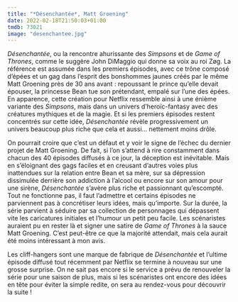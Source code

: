 ```yaml
---
title: "*Désenchantée*,	Matt Groening"
date: 2022-02-18T21:50:03+01:00
tmdb: 73021
image: "desenchantee.jpg"
---
```


*Désenchantée*, ou la rencontre ahurissante des *Simpsons* et de *Game of Thrones*, comme le suggère John DiMaggio qui donne sa voix au roi Zøg. La référence est assumée dans les premiers épisodes, avec ce trône composé d’épées et un gag dans l’esprit des bonshommes jaunes créés par le même Matt Groening près de 30 ans avant : repoussant le prince qu’elle devait épouser, la princesse Bean tue son prétendant, empalé sur l’une des épées. En apparence, cette création pour Netflix ressemble ainsi à une énième variante des *Simpsons*, mais dans un univers d’heroïc-fantasy avec des créatures mythiques et de la magie. Et si les premiers épisodes restent concentrés sur cette idée, *Désenchantée* révèle progressivement un univers beaucoup plus riche que cela et aussi… nettement moins drôle. 

On pourrait croire que c’est un défaut et y voir le signe de l’échec du dernier projet de Matt Groening. De fait, si l’on s’attend à rire constamment dans chacun des 40 épisodes diffusés à ce jour, la déception est inévitable. Mais en s’éloignant des gags faciles et en creusant d’autres voies plus inattendues sur la relation entre Bean et sa mère, sur sa dépression dissimulée derrière son addiction à l’alcool ou encore sur son amour pour une sirène, *Désenchantée* s’avère plus riche et passionnant qu’escompté. Tout ne fonctionne pas, il faut l’admettre et certains épisodes ne parviennent pas à concrétiser leurs idées, mais qu’importe. Sur la durée, la série parvient à séduire par sa collection de personnages qui dépassent vite les caricatures initiales et l’humour un petit peu facile. Les scénaristes auraient pu en rester là et signer une satire de *Game of Thrones* à la sauce Matt Groening. C’est peut-être ce que la majorité attendait, mais cela aurait été moins intéressant à mon avis. 

Les cliff-hangers sont une marque de fabrique de *Désenchantée* et l’ultime épisode diffusé tout récemment par Netflix se termine à nouveau sur une grosse surprise. On ne sait pas encore si le service a prévu de renouveler la série pour une saison de plus, mais si les scénaristes ont encore des idées en tête pour éviter la simple redite, on sera au rendez-vous pour découvrir la suite !